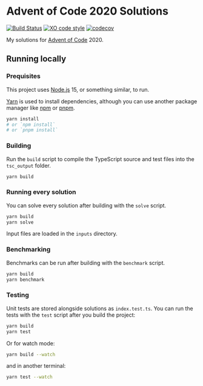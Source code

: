 # Advent of Code 2020 Solutions

[![Build Status](https://github.com/pizzafox/aoc-2020/workflows/CI/badge.svg)](https://github.com/pizzafox/aoc-2020/actions)
[![XO code style](https://img.shields.io/badge/code_style-XO-5ed9c7.svg)](https://github.com/xojs/xo)
[![codecov](https://codecov.io/gh/pizzafox/aoc-2020/branch/master/graph/badge.svg)](https://codecov.io/gh/pizzafox/aoc-2020)

My solutions for [Advent of Code](https://adventofcode.com/) 2020.

## Running locally

### Prequisites

This project uses [Node.js](https://nodejs.org) 15, or something similar, to run.

[Yarn](https://yarnpkg.com) is used to install dependencies, although you can use another package manager like [npm](https://www.npmjs.com) or [pnpm](https://pnpm.js.org).

```sh
yarn install
# or `npm install`
# or `pnpm install`
```

### Building

Run the `build` script to compile the TypeScript source and test files into the `tsc_output` folder.

```sh
yarn build
```

### Running every solution

You can solve every solution after building with the `solve` script.

```sh
yarn build
yarn solve
```

Input files are loaded in the `inputs` directory.

### Benchmarking

Benchmarks can be run after building with the `benchmark` script.

```sh
yarn build
yarn benchmark
```

### Testing

Unit tests are stored alongside solutions as `index.test.ts`.
You can run the tests with the `test` script after you build the project:

```sh
yarn build
yarn test
```

Or for watch mode:

```sh
yarn build --watch
```

and in another terminal:

```sh
yarn test --watch
```
